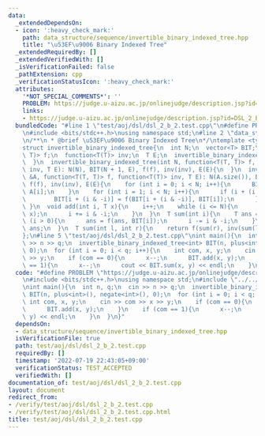 ```yaml
---
data:
  _extendedDependsOn:
  - icon: ':heavy_check_mark:'
    path: data_structure/sequence/invertible_binary_indexed_tree.hpp
    title: "\u53EF\u9006 Binary Indexed Tree"
  _extendedRequiredBy: []
  _extendedVerifiedWith: []
  _isVerificationFailed: false
  _pathExtension: cpp
  _verificationStatusIcon: ':heavy_check_mark:'
  attributes:
    '*NOT_SPECIAL_COMMENTS*': ''
    PROBLEM: https://judge.u-aizu.ac.jp/onlinejudge/description.jsp?id=DSL_2_B
    links:
    - https://judge.u-aizu.ac.jp/onlinejudge/description.jsp?id=DSL_2_B
  bundledCode: "#line 1 \"test/aoj/dsl/dsl_2_b_2.test.cpp\"\n#define PROBLEM \"https://judge.u-aizu.ac.jp/onlinejudge/description.jsp?id=DSL_2_B\"\
    \n#include <bits/stdc++.h>\nusing namespace std;\n#line 2 \"data_structure/sequence/invertible_binary_indexed_tree.hpp\"\
    \n/**\n * @brief \u53EF\u9006 Binary Indexed Tree\n*/\ntemplate <typename T>\n\
    struct invertible_binary_indexed_tree{\n  int N;\n  vector<T> BIT;\n  function<T(T,\
    \ T)> f;\n  function<T(T)> inv;\n  T E;\n  invertible_binary_indexed_tree(){\n\
    \  }\n  invertible_binary_indexed_tree(int N, function<T(T, T)> f, function<T(T)>\
    \ inv, T E): N(N), BIT(N + 1, E), f(f), inv(inv), E(E){\n  }\n  invertible_binary_indexed_tree(vector<T>\
    \ &A, function<T(T, T)> f, function<T(T)> inv, T E): N(A.size()), BIT(N + 1),\
    \ f(f), inv(inv), E(E){\n    for (int i = 0; i < N; i++){\n      BIT[i + 1] =\
    \ A[i];\n    }\n    for (int i = 1; i < N; i++){\n      if (i + (i & -i) <= N){\n\
    \        BIT[i + (i & -i)] = f(BIT[i + (i & -i)], BIT[i]);\n      }\n    }\n \
    \ }\n  void add(int i, T x){\n    i++;\n    while (i <= N){\n      BIT[i] = f(BIT[i],\
    \ x);\n      i += i & -i;\n    }\n  }\n  T sum(int i){\n    T ans = E;\n    while\
    \ (i > 0){\n      ans = f(ans, BIT[i]);\n      i -= i & -i;\n    }\n    return\
    \ ans;\n  }\n  T sum(int l, int r){\n    return f(sum(r), inv(sum(l)));\n  }\n\
    };\n#line 5 \"test/aoj/dsl/dsl_2_b_2.test.cpp\"\nint main(){\n  int n, q;\n  cin\
    \ >> n >> q;\n  invertible_binary_indexed_tree<int> BIT(n, plus<int>(), negate<int>(),\
    \ 0);\n  for (int i = 0; i < q; i++){\n    int com, x, y;\n    cin >> com >> x\
    \ >> y;\n    if (com == 0){\n      x--;\n      BIT.add(x, y);\n    }\n    if (com\
    \ == 1){\n      x--;\n      cout << BIT.sum(x, y) << endl;\n    }\n  }\n}\n"
  code: "#define PROBLEM \"https://judge.u-aizu.ac.jp/onlinejudge/description.jsp?id=DSL_2_B\"\
    \n#include <bits/stdc++.h>\nusing namespace std;\n#include \"../../../data_structure/sequence/invertible_binary_indexed_tree.hpp\"\
    \nint main(){\n  int n, q;\n  cin >> n >> q;\n  invertible_binary_indexed_tree<int>\
    \ BIT(n, plus<int>(), negate<int>(), 0);\n  for (int i = 0; i < q; i++){\n   \
    \ int com, x, y;\n    cin >> com >> x >> y;\n    if (com == 0){\n      x--;\n\
    \      BIT.add(x, y);\n    }\n    if (com == 1){\n      x--;\n      cout << BIT.sum(x,\
    \ y) << endl;\n    }\n  }\n}"
  dependsOn:
  - data_structure/sequence/invertible_binary_indexed_tree.hpp
  isVerificationFile: true
  path: test/aoj/dsl/dsl_2_b_2.test.cpp
  requiredBy: []
  timestamp: '2022-07-19 22:43:05+09:00'
  verificationStatus: TEST_ACCEPTED
  verifiedWith: []
documentation_of: test/aoj/dsl/dsl_2_b_2.test.cpp
layout: document
redirect_from:
- /verify/test/aoj/dsl/dsl_2_b_2.test.cpp
- /verify/test/aoj/dsl/dsl_2_b_2.test.cpp.html
title: test/aoj/dsl/dsl_2_b_2.test.cpp
---
```

